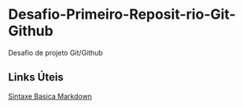 # Desafio-Primeiro-Reposit-rio-Git-Github
Desafio de projeto Git/Github

## Links Úteis
[Sintaxe Basica Markdown](https://www.markdownguide.org/basic-syntax/)
